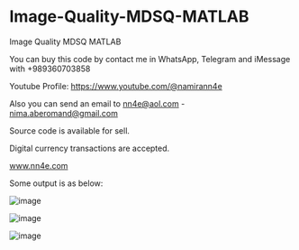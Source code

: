 # Image-Quality-MDSQ-MATLAB
Image Quality MDSQ MATLAB

You can buy this code by contact me in WhatsApp, Telegram and iMessage with +989360703858

Youtube Profile: https://www.youtube.com/@namirann4e

Also you can send an email to nn4e@aol.com - nima.aberomand@gmail.com

Source code is available for sell.

Digital currency transactions are accepted.

www.nn4e.com

Some output is as below:

![image](https://github.com/user-attachments/assets/2dc963cd-c9d7-4be1-babb-7840f902773c)

![image](https://github.com/user-attachments/assets/138f3426-7645-48ba-a0ff-27c7a1fc6471)

![image](https://github.com/user-attachments/assets/84c7ae5d-067b-4047-965b-84988f5aa4e3)
